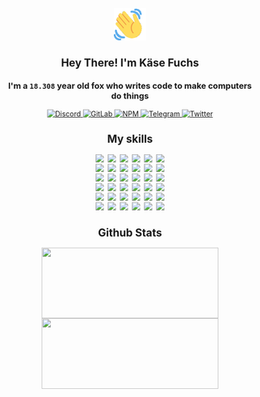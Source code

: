 <div><p align=center><img src=./resources/images/wave.gif width=64px height=64px></p><h2 align=center>Hey There! I'm Käse Fuchs</h2><h3 align=center>I'm a <code>18.308</code> year old fox who writes code to make computers do things</h3><p align=center><a href=https://discord.com/users/507526681125322772><img alt=Discord src="https://img.shields.io/badge/Discord-5865F2?logo=discord&logoColor=white&style=flat-square#8039a86c9cad192e111397a376a3a141"> </a><a href=https://gitlab.com/kasefuchs><img alt=GitLab src="https://img.shields.io/badge/GitLab-330F63?logo=gitlab&logoColor=white&style=flat-square#8039a86c9cad192e111397a376a3a141"> </a><a href=https://npmjs.com/~kasefuchs><img alt=NPM src="https://img.shields.io/badge/NPM-CB3837?logo=npm&logoColor=white&style=flat-square#8039a86c9cad192e111397a376a3a141"> </a><a href=https://t.me/kasefuchs><img alt=Telegram src="https://img.shields.io/badge/Telegram-2CA5E0?logo=telegram&logoColor=white&style=flat-square#8039a86c9cad192e111397a376a3a141"> </a><a href=https://twitter.com/kasefuchs><img alt=Twitter src="https://img.shields.io/badge/Twitter-1DA1F2?logo=twitter&logoColor=white&style=flat-square#8039a86c9cad192e111397a376a3a141"></a></p><h2 align=center>My skills</h2><p align=center><a href=https://aws.amazon.com/ ><picture><source srcset="https://skillicons.dev/icons?i=aws&theme=dark#8039a86c9cad192e111397a376a3a141" media="(prefers-color-scheme: dark)"><source srcset="https://skillicons.dev/icons?i=aws&theme=light#8039a86c9cad192e111397a376a3a141" media="(prefers-color-scheme: light), (prefers-color-scheme: no-preference)"><img src="https://skillicons.dev/icons?i=aws&theme=light#8039a86c9cad192e111397a376a3a141"></picture></a>&nbsp;&nbsp;<a href=https://en.wikipedia.org/wiki/Bash_(Unix_shell)><picture><source srcset="https://skillicons.dev/icons?i=bash&theme=dark#8039a86c9cad192e111397a376a3a141" media="(prefers-color-scheme: dark)"><source srcset="https://skillicons.dev/icons?i=bash&theme=light#8039a86c9cad192e111397a376a3a141" media="(prefers-color-scheme: light), (prefers-color-scheme: no-preference)"><img src="https://skillicons.dev/icons?i=bash&theme=light#8039a86c9cad192e111397a376a3a141"></picture></a>&nbsp;&nbsp;<a href=https://discord.com/developers/docs><picture><source srcset="https://skillicons.dev/icons?i=bots&theme=dark#8039a86c9cad192e111397a376a3a141" media="(prefers-color-scheme: dark)"><source srcset="https://skillicons.dev/icons?i=bots&theme=light#8039a86c9cad192e111397a376a3a141" media="(prefers-color-scheme: light), (prefers-color-scheme: no-preference)"><img src="https://skillicons.dev/icons?i=bots&theme=light#8039a86c9cad192e111397a376a3a141"></picture></a>&nbsp;&nbsp;<a href=https://www.cloudflare.com/ ><picture><source srcset="https://skillicons.dev/icons?i=cloudflare&theme=dark#8039a86c9cad192e111397a376a3a141" media="(prefers-color-scheme: dark)"><source srcset="https://skillicons.dev/icons?i=cloudflare&theme=light#8039a86c9cad192e111397a376a3a141" media="(prefers-color-scheme: light), (prefers-color-scheme: no-preference)"><img src="https://skillicons.dev/icons?i=cloudflare&theme=light#8039a86c9cad192e111397a376a3a141"></picture></a>&nbsp;&nbsp;<a href=https://en.wikipedia.org/wiki/CSS><picture><source srcset="https://skillicons.dev/icons?i=css&theme=dark#8039a86c9cad192e111397a376a3a141" media="(prefers-color-scheme: dark)"><source srcset="https://skillicons.dev/icons?i=css&theme=light#8039a86c9cad192e111397a376a3a141" media="(prefers-color-scheme: light), (prefers-color-scheme: no-preference)"><img src="https://skillicons.dev/icons?i=css&theme=light#8039a86c9cad192e111397a376a3a141"></picture></a>&nbsp;&nbsp;<a href=https://www.docker.com/ ><picture><source srcset="https://skillicons.dev/icons?i=docker&theme=dark#8039a86c9cad192e111397a376a3a141" media="(prefers-color-scheme: dark)"><source srcset="https://skillicons.dev/icons?i=docker&theme=light#8039a86c9cad192e111397a376a3a141" media="(prefers-color-scheme: light), (prefers-color-scheme: no-preference)"><img src="https://skillicons.dev/icons?i=docker&theme=light#8039a86c9cad192e111397a376a3a141"></picture></a><br><a href=https://www.electronjs.org/ ><picture><source srcset="https://skillicons.dev/icons?i=electron&theme=dark#8039a86c9cad192e111397a376a3a141" media="(prefers-color-scheme: dark)"><source srcset="https://skillicons.dev/icons?i=electron&theme=light#8039a86c9cad192e111397a376a3a141" media="(prefers-color-scheme: light), (prefers-color-scheme: no-preference)"><img src="https://skillicons.dev/icons?i=electron&theme=light#8039a86c9cad192e111397a376a3a141"></picture></a>&nbsp;&nbsp;<a href=https://expressjs.com/ ><picture><source srcset="https://skillicons.dev/icons?i=express&theme=dark#8039a86c9cad192e111397a376a3a141" media="(prefers-color-scheme: dark)"><source srcset="https://skillicons.dev/icons?i=express&theme=light#8039a86c9cad192e111397a376a3a141" media="(prefers-color-scheme: light), (prefers-color-scheme: no-preference)"><img src="https://skillicons.dev/icons?i=express&theme=light#8039a86c9cad192e111397a376a3a141"></picture></a>&nbsp;&nbsp;<a href=https://www.figma.com/ ><picture><source srcset="https://skillicons.dev/icons?i=figma&theme=dark#8039a86c9cad192e111397a376a3a141" media="(prefers-color-scheme: dark)"><source srcset="https://skillicons.dev/icons?i=figma&theme=light#8039a86c9cad192e111397a376a3a141" media="(prefers-color-scheme: light), (prefers-color-scheme: no-preference)"><img src="https://skillicons.dev/icons?i=figma&theme=light#8039a86c9cad192e111397a376a3a141"></picture></a>&nbsp;&nbsp;<a href=https://firebase.google.com/ ><picture><source srcset="https://skillicons.dev/icons?i=firebase&theme=dark#8039a86c9cad192e111397a376a3a141" media="(prefers-color-scheme: dark)"><source srcset="https://skillicons.dev/icons?i=firebase&theme=light#8039a86c9cad192e111397a376a3a141" media="(prefers-color-scheme: light), (prefers-color-scheme: no-preference)"><img src="https://skillicons.dev/icons?i=firebase&theme=light#8039a86c9cad192e111397a376a3a141"></picture></a>&nbsp;&nbsp;<a href=https://flask.palletsprojects.com/ ><picture><source srcset="https://skillicons.dev/icons?i=flask&theme=dark#8039a86c9cad192e111397a376a3a141" media="(prefers-color-scheme: dark)"><source srcset="https://skillicons.dev/icons?i=flask&theme=light#8039a86c9cad192e111397a376a3a141" media="(prefers-color-scheme: light), (prefers-color-scheme: no-preference)"><img src="https://skillicons.dev/icons?i=flask&theme=light#8039a86c9cad192e111397a376a3a141"></picture></a>&nbsp;&nbsp;<a href=https://cloud.google.com/ ><picture><source srcset="https://skillicons.dev/icons?i=gcp&theme=dark#8039a86c9cad192e111397a376a3a141" media="(prefers-color-scheme: dark)"><source srcset="https://skillicons.dev/icons?i=gcp&theme=light#8039a86c9cad192e111397a376a3a141" media="(prefers-color-scheme: light), (prefers-color-scheme: no-preference)"><img src="https://skillicons.dev/icons?i=gcp&theme=light#8039a86c9cad192e111397a376a3a141"></picture></a><br><a href=https://git-scm.com/ ><picture><source srcset="https://skillicons.dev/icons?i=git&theme=dark#8039a86c9cad192e111397a376a3a141" media="(prefers-color-scheme: dark)"><source srcset="https://skillicons.dev/icons?i=git&theme=light#8039a86c9cad192e111397a376a3a141" media="(prefers-color-scheme: light), (prefers-color-scheme: no-preference)"><img src="https://skillicons.dev/icons?i=git&theme=light#8039a86c9cad192e111397a376a3a141"></picture></a>&nbsp;&nbsp;<a href=https://github.com/ ><picture><source srcset="https://skillicons.dev/icons?i=github&theme=dark#8039a86c9cad192e111397a376a3a141" media="(prefers-color-scheme: dark)"><source srcset="https://skillicons.dev/icons?i=github&theme=light#8039a86c9cad192e111397a376a3a141" media="(prefers-color-scheme: light), (prefers-color-scheme: no-preference)"><img src="https://skillicons.dev/icons?i=github&theme=light#8039a86c9cad192e111397a376a3a141"></picture></a>&nbsp;&nbsp;<a href=https://gitlab.com/ ><picture><source srcset="https://skillicons.dev/icons?i=gitlab&theme=dark#8039a86c9cad192e111397a376a3a141" media="(prefers-color-scheme: dark)"><source srcset="https://skillicons.dev/icons?i=gitlab&theme=light#8039a86c9cad192e111397a376a3a141" media="(prefers-color-scheme: light), (prefers-color-scheme: no-preference)"><img src="https://skillicons.dev/icons?i=gitlab&theme=light#8039a86c9cad192e111397a376a3a141"></picture></a>&nbsp;&nbsp;<a href=https://www.heroku.com/ ><picture><source srcset="https://skillicons.dev/icons?i=heroku&theme=dark#8039a86c9cad192e111397a376a3a141" media="(prefers-color-scheme: dark)"><source srcset="https://skillicons.dev/icons?i=heroku&theme=light#8039a86c9cad192e111397a376a3a141" media="(prefers-color-scheme: light), (prefers-color-scheme: no-preference)"><img src="https://skillicons.dev/icons?i=heroku&theme=light#8039a86c9cad192e111397a376a3a141"></picture></a>&nbsp;&nbsp;<a href=https://en.wikipedia.org/wiki/HTML><picture><source srcset="https://skillicons.dev/icons?i=html&theme=dark#8039a86c9cad192e111397a376a3a141" media="(prefers-color-scheme: dark)"><source srcset="https://skillicons.dev/icons?i=html&theme=light#8039a86c9cad192e111397a376a3a141" media="(prefers-color-scheme: light), (prefers-color-scheme: no-preference)"><img src="https://skillicons.dev/icons?i=html&theme=light#8039a86c9cad192e111397a376a3a141"></picture></a>&nbsp;&nbsp;<a href=https://en.wikipedia.org/wiki/JavaScript><picture><source srcset="https://skillicons.dev/icons?i=js&theme=dark#8039a86c9cad192e111397a376a3a141" media="(prefers-color-scheme: dark)"><source srcset="https://skillicons.dev/icons?i=js&theme=light#8039a86c9cad192e111397a376a3a141" media="(prefers-color-scheme: light), (prefers-color-scheme: no-preference)"><img src="https://skillicons.dev/icons?i=js&theme=light#8039a86c9cad192e111397a376a3a141"></picture></a><br><a href=https://en.wikipedia.org/wiki/Linux><picture><source srcset="https://skillicons.dev/icons?i=linux&theme=dark#8039a86c9cad192e111397a376a3a141" media="(prefers-color-scheme: dark)"><source srcset="https://skillicons.dev/icons?i=linux&theme=light#8039a86c9cad192e111397a376a3a141" media="(prefers-color-scheme: light), (prefers-color-scheme: no-preference)"><img src="https://skillicons.dev/icons?i=linux&theme=light#8039a86c9cad192e111397a376a3a141"></picture></a>&nbsp;&nbsp;<a href=https://mui.com/ ><picture><source srcset="https://skillicons.dev/icons?i=materialui&theme=dark#8039a86c9cad192e111397a376a3a141" media="(prefers-color-scheme: dark)"><source srcset="https://skillicons.dev/icons?i=materialui&theme=light#8039a86c9cad192e111397a376a3a141" media="(prefers-color-scheme: light), (prefers-color-scheme: no-preference)"><img src="https://skillicons.dev/icons?i=materialui&theme=light#8039a86c9cad192e111397a376a3a141"></picture></a>&nbsp;&nbsp;<a href=https://en.wikipedia.org/wiki/Markdown><picture><source srcset="https://skillicons.dev/icons?i=md&theme=dark#8039a86c9cad192e111397a376a3a141" media="(prefers-color-scheme: dark)"><source srcset="https://skillicons.dev/icons?i=md&theme=light#8039a86c9cad192e111397a376a3a141" media="(prefers-color-scheme: light), (prefers-color-scheme: no-preference)"><img src="https://skillicons.dev/icons?i=md&theme=light#8039a86c9cad192e111397a376a3a141"></picture></a>&nbsp;&nbsp;<a href=https://www.mongodb.com/ ><picture><source srcset="https://skillicons.dev/icons?i=mongodb&theme=dark#8039a86c9cad192e111397a376a3a141" media="(prefers-color-scheme: dark)"><source srcset="https://skillicons.dev/icons?i=mongodb&theme=light#8039a86c9cad192e111397a376a3a141" media="(prefers-color-scheme: light), (prefers-color-scheme: no-preference)"><img src="https://skillicons.dev/icons?i=mongodb&theme=light#8039a86c9cad192e111397a376a3a141"></picture></a>&nbsp;&nbsp;<a href=https://www.mysql.com/ ><picture><source srcset="https://skillicons.dev/icons?i=mysql&theme=dark#8039a86c9cad192e111397a376a3a141" media="(prefers-color-scheme: dark)"><source srcset="https://skillicons.dev/icons?i=mysql&theme=light#8039a86c9cad192e111397a376a3a141" media="(prefers-color-scheme: light), (prefers-color-scheme: no-preference)"><img src="https://skillicons.dev/icons?i=mysql&theme=light#8039a86c9cad192e111397a376a3a141"></picture></a>&nbsp;&nbsp;<a href=https://nextjs.org/ ><picture><source srcset="https://skillicons.dev/icons?i=nextjs&theme=dark#8039a86c9cad192e111397a376a3a141" media="(prefers-color-scheme: dark)"><source srcset="https://skillicons.dev/icons?i=nextjs&theme=light#8039a86c9cad192e111397a376a3a141" media="(prefers-color-scheme: light), (prefers-color-scheme: no-preference)"><img src="https://skillicons.dev/icons?i=nextjs&theme=light#8039a86c9cad192e111397a376a3a141"></picture></a><br><a href=https://nodejs.org/en/ ><picture><source srcset="https://skillicons.dev/icons?i=nodejs&theme=dark#8039a86c9cad192e111397a376a3a141" media="(prefers-color-scheme: dark)"><source srcset="https://skillicons.dev/icons?i=nodejs&theme=light#8039a86c9cad192e111397a376a3a141" media="(prefers-color-scheme: light), (prefers-color-scheme: no-preference)"><img src="https://skillicons.dev/icons?i=nodejs&theme=light#8039a86c9cad192e111397a376a3a141"></picture></a>&nbsp;&nbsp;<a href=https://www.postgresql.org/ ><picture><source srcset="https://skillicons.dev/icons?i=postgres&theme=dark#8039a86c9cad192e111397a376a3a141" media="(prefers-color-scheme: dark)"><source srcset="https://skillicons.dev/icons?i=postgres&theme=light#8039a86c9cad192e111397a376a3a141" media="(prefers-color-scheme: light), (prefers-color-scheme: no-preference)"><img src="https://skillicons.dev/icons?i=postgres&theme=light#8039a86c9cad192e111397a376a3a141"></picture></a>&nbsp;&nbsp;<a href=https://learn.microsoft.com/en-us/powershell/ ><picture><source srcset="https://skillicons.dev/icons?i=powershell&theme=dark#8039a86c9cad192e111397a376a3a141" media="(prefers-color-scheme: dark)"><source srcset="https://skillicons.dev/icons?i=powershell&theme=light#8039a86c9cad192e111397a376a3a141" media="(prefers-color-scheme: light), (prefers-color-scheme: no-preference)"><img src="https://skillicons.dev/icons?i=powershell&theme=light#8039a86c9cad192e111397a376a3a141"></picture></a>&nbsp;&nbsp;<a href=https://www.python.org/ ><picture><source srcset="https://skillicons.dev/icons?i=py&theme=dark#8039a86c9cad192e111397a376a3a141" media="(prefers-color-scheme: dark)"><source srcset="https://skillicons.dev/icons?i=py&theme=light#8039a86c9cad192e111397a376a3a141" media="(prefers-color-scheme: light), (prefers-color-scheme: no-preference)"><img src="https://skillicons.dev/icons?i=py&theme=light#8039a86c9cad192e111397a376a3a141"></picture></a>&nbsp;&nbsp;<a href=https://www.raspberrypi.org/ ><picture><source srcset="https://skillicons.dev/icons?i=raspberrypi&theme=dark#8039a86c9cad192e111397a376a3a141" media="(prefers-color-scheme: dark)"><source srcset="https://skillicons.dev/icons?i=raspberrypi&theme=light#8039a86c9cad192e111397a376a3a141" media="(prefers-color-scheme: light), (prefers-color-scheme: no-preference)"><img src="https://skillicons.dev/icons?i=raspberrypi&theme=light#8039a86c9cad192e111397a376a3a141"></picture></a>&nbsp;&nbsp;<a href=https://reactjs.org/ ><picture><source srcset="https://skillicons.dev/icons?i=react&theme=dark#8039a86c9cad192e111397a376a3a141" media="(prefers-color-scheme: dark)"><source srcset="https://skillicons.dev/icons?i=react&theme=light#8039a86c9cad192e111397a376a3a141" media="(prefers-color-scheme: light), (prefers-color-scheme: no-preference)"><img src="https://skillicons.dev/icons?i=react&theme=light#8039a86c9cad192e111397a376a3a141"></picture></a><br><a href=https://redux.js.org/ ><picture><source srcset="https://skillicons.dev/icons?i=redux&theme=dark#8039a86c9cad192e111397a376a3a141" media="(prefers-color-scheme: dark)"><source srcset="https://skillicons.dev/icons?i=redux&theme=light#8039a86c9cad192e111397a376a3a141" media="(prefers-color-scheme: light), (prefers-color-scheme: no-preference)"><img src="https://skillicons.dev/icons?i=redux&theme=light#8039a86c9cad192e111397a376a3a141"></picture></a>&nbsp;&nbsp;<a href=https://en.wikipedia.org/wiki/Regular_expression><picture><source srcset="https://skillicons.dev/icons?i=regex&theme=dark#8039a86c9cad192e111397a376a3a141" media="(prefers-color-scheme: dark)"><source srcset="https://skillicons.dev/icons?i=regex&theme=light#8039a86c9cad192e111397a376a3a141" media="(prefers-color-scheme: light), (prefers-color-scheme: no-preference)"><img src="https://skillicons.dev/icons?i=regex&theme=light#8039a86c9cad192e111397a376a3a141"></picture></a>&nbsp;&nbsp;<a href=https://en.wikipedia.org/wiki/Sass_(stylesheet_language)><picture><source srcset="https://skillicons.dev/icons?i=sass&theme=dark#8039a86c9cad192e111397a376a3a141" media="(prefers-color-scheme: dark)"><source srcset="https://skillicons.dev/icons?i=sass&theme=light#8039a86c9cad192e111397a376a3a141" media="(prefers-color-scheme: light), (prefers-color-scheme: no-preference)"><img src="https://skillicons.dev/icons?i=sass&theme=light#8039a86c9cad192e111397a376a3a141"></picture></a>&nbsp;&nbsp;<a href=https://www.typescriptlang.org/ ><picture><source srcset="https://skillicons.dev/icons?i=ts&theme=dark#8039a86c9cad192e111397a376a3a141" media="(prefers-color-scheme: dark)"><source srcset="https://skillicons.dev/icons?i=ts&theme=light#8039a86c9cad192e111397a376a3a141" media="(prefers-color-scheme: light), (prefers-color-scheme: no-preference)"><img src="https://skillicons.dev/icons?i=ts&theme=light#8039a86c9cad192e111397a376a3a141"></picture></a>&nbsp;&nbsp;<a href=https://unity.com/ ><picture><source srcset="https://skillicons.dev/icons?i=unity&theme=dark#8039a86c9cad192e111397a376a3a141" media="(prefers-color-scheme: dark)"><source srcset="https://skillicons.dev/icons?i=unity&theme=light#8039a86c9cad192e111397a376a3a141" media="(prefers-color-scheme: light), (prefers-color-scheme: no-preference)"><img src="https://skillicons.dev/icons?i=unity&theme=light#8039a86c9cad192e111397a376a3a141"></picture></a>&nbsp;&nbsp;<a href=https://workers.cloudflare.com/ ><picture><source srcset="https://skillicons.dev/icons?i=workers&theme=dark#8039a86c9cad192e111397a376a3a141" media="(prefers-color-scheme: dark)"><source srcset="https://skillicons.dev/icons?i=workers&theme=light#8039a86c9cad192e111397a376a3a141" media="(prefers-color-scheme: light), (prefers-color-scheme: no-preference)"><img src="https://skillicons.dev/icons?i=workers&theme=light#8039a86c9cad192e111397a376a3a141"></picture></a><br></p><h2 align=center>Github Stats</h2><p align=center><picture><source srcset="https://github-readme-stats-kasefuchs.vercel.app/api/?count_private=true&hide_border=true&hide_rank=true&line_height=20&hide_title=true&username=Kasefuchs&theme=dark#8039a86c9cad192e111397a376a3a141" media="(prefers-color-scheme: dark)"><source srcset="https://github-readme-stats-kasefuchs.vercel.app/api/?count_private=true&hide_border=true&hide_rank=true&line_height=20&hide_title=true&username=Kasefuchs&theme=light#8039a86c9cad192e111397a376a3a141" media="(prefers-color-scheme: light), (prefers-color-scheme: no-preference)"><img align=middle width=350 height=140 src="https://github-readme-stats-kasefuchs.vercel.app/api/?count_private=true&hide_border=true&hide_rank=true&line_height=20&hide_title=true&username=Kasefuchs&theme=light#8039a86c9cad192e111397a376a3a141"></picture><picture><source srcset="https://github-readme-stats-kasefuchs.vercel.app/api/top-langs/?count_private=true&hide_border=true&layout=compact&username=Kasefuchs&theme=dark#8039a86c9cad192e111397a376a3a141" media="(prefers-color-scheme: dark)"><source srcset="https://github-readme-stats-kasefuchs.vercel.app/api/top-langs/?count_private=true&hide_border=true&layout=compact&username=Kasefuchs&theme=light#8039a86c9cad192e111397a376a3a141" media="(prefers-color-scheme: light), (prefers-color-scheme: no-preference)"><img align=middle width=350 height=140 src="https://github-readme-stats-kasefuchs.vercel.app/api/top-langs/?count_private=true&hide_border=true&layout=compact&username=Kasefuchs&theme=light#8039a86c9cad192e111397a376a3a141"></picture></p><img src="https://hit.yhype.me/github/profile?user_id=64592097#8039a86c9cad192e111397a376a3a141" alt=""></div>